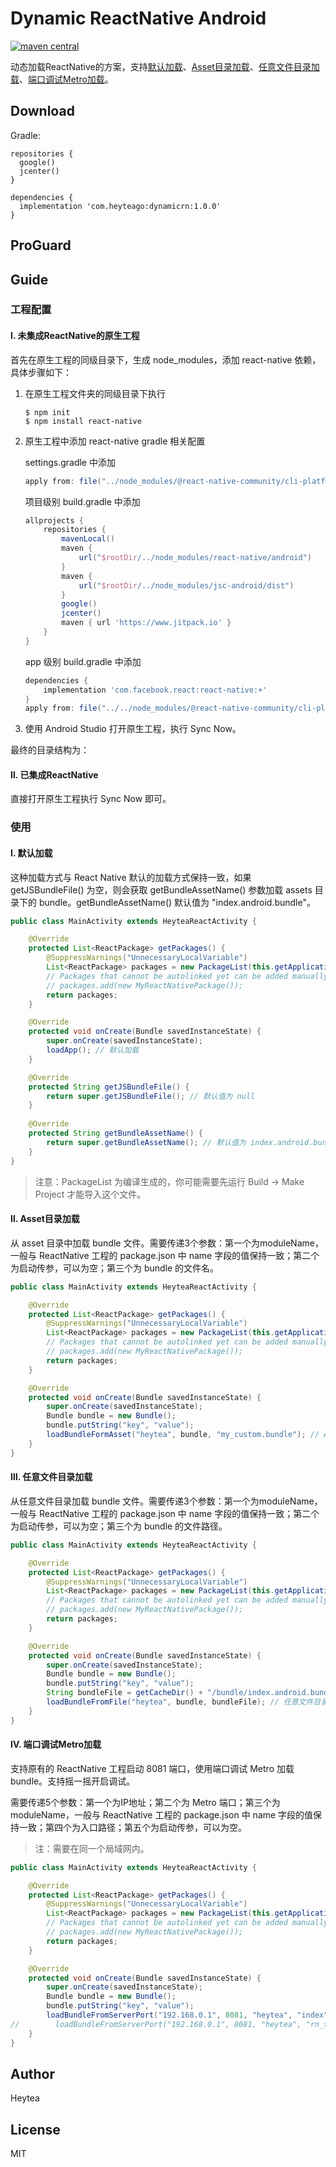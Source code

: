 # Dynamic ReactNative Android

[![maven central](https://img.shields.io/badge/maven_central-1.0.0-green)](https://dl.bintray.com/qindachang/maven/com/heyteago/dynamicrn/)

动态加载ReactNative的方案，支持[默认加载](#ⅰ-默认加载)、[Asset目录加载](#ⅱ-asset目录加载)、[任意文件目录加载](#ⅲ-任意文件目录加载)、[端口调试Metro加载](#ⅳ-端口调试metro加载)。

## Download

Gradle:

```
repositories {
  google()
  jcenter()
}

dependencies {
  implementation 'com.heyteago:dynamicrn:1.0.0'
}
```

## ProGuard


## Guide

### 工程配置

#### Ⅰ. 未集成ReactNative的原生工程

首先在原生工程的同级目录下，生成 node_modules，添加 react-native 依赖，具体步骤如下：

1. 在原生工程文件夹的同级目录下执行

	```shell
	$ npm init
	$ npm install react-native
	```
2. 原生工程中添加 react-native gradle 相关配置

	settings.gradle 中添加
	
	```gradle
	apply from: file("../node_modules/@react-native-community/cli-platform-android/native_modules.gradle"); applyNativeModulesSettingsGradle(settings)
	```
	项目级别 build.gradle 中添加
	
	```gradle
    allprojects {
        repositories {
            mavenLocal()
            maven {
                url("$rootDir/../node_modules/react-native/android")
            }
            maven {
                url("$rootDir/../node_modules/jsc-android/dist")
            }
            google()
            jcenter()
            maven { url 'https://www.jitpack.io' }
        }
    }
	```
	app 级别 build.gradle 中添加
	
	```gradle
	dependencies {
		implementation 'com.facebook.react:react-native:+'
	}
    apply from: file("../../node_modules/@react-native-community/cli-platform-android/native_modules.gradle"); applyNativeModulesAppBuildGradle(project)
	```
3. 使用 Android Studio 打开原生工程，执行 Sync Now。

最终的目录结构为：



#### Ⅱ. 已集成ReactNative

直接打开原生工程执行 Sync Now 即可。

### 使用

#### Ⅰ. 默认加载

这种加载方式与 React Native 默认的加载方式保持一致，如果 getJSBundleFile() 为空，则会获取 getBundleAssetName() 参数加载 assets 目录下的 bundle。getBundleAssetName() 默认值为 "index.android.bundle"。

```java
public class MainActivity extends HeyteaReactActivity {

    @Override
    protected List<ReactPackage> getPackages() {
        @SuppressWarnings("UnnecessaryLocalVariable")
        List<ReactPackage> packages = new PackageList(this.getApplication()).getPackages();
        // Packages that cannot be autolinked yet can be added manually here, for example:
        // packages.add(new MyReactNativePackage());
        return packages;
    }

    @Override
    protected void onCreate(Bundle savedInstanceState) {
        super.onCreate(savedInstanceState);
        loadApp(); // 默认加载
    }

    @Override
    protected String getJSBundleFile() {
        return super.getJSBundleFile(); // 默认值为 null
    }
    
    @Override
    protected String getBundleAssetName() {
        return super.getBundleAssetName(); // 默认值为 index.android.bundle
    }
}
```

> 注意：PackageList 为编译生成的，你可能需要先运行 Build -> Make Project 才能导入这个文件。

#### Ⅱ. Asset目录加载

从 asset 目录中加载 bundle 文件。需要传递3个参数：第一个为moduleName，一般与 ReactNative 工程的 package.json 中 name 字段的值保持一致；第二个为启动传参，可以为空；第三个为 bundle 的文件名。

```java
public class MainActivity extends HeyteaReactActivity {

    @Override
    protected List<ReactPackage> getPackages() {
        @SuppressWarnings("UnnecessaryLocalVariable")
        List<ReactPackage> packages = new PackageList(this.getApplication()).getPackages();
        // Packages that cannot be autolinked yet can be added manually here, for example:
        // packages.add(new MyReactNativePackage());
        return packages;
    }

    @Override
    protected void onCreate(Bundle savedInstanceState) {
        super.onCreate(savedInstanceState);
        Bundle bundle = new Bundle();
        bundle.putString("key", "value");
        loadBundleFormAsset("heytea", bundle, "my_custom.bundle"); // Asset目录加载
    }
}
```

#### Ⅲ. 任意文件目录加载

从任意文件目录加载 bundle 文件。需要传递3个参数：第一个为moduleName，一般与 ReactNative 工程的 package.json 中 name 字段的值保持一致；第二个为启动传参，可以为空；第三个为 bundle 的文件路径。

```java
public class MainActivity extends HeyteaReactActivity {

    @Override
    protected List<ReactPackage> getPackages() {
        @SuppressWarnings("UnnecessaryLocalVariable")
        List<ReactPackage> packages = new PackageList(this.getApplication()).getPackages();
        // Packages that cannot be autolinked yet can be added manually here, for example:
        // packages.add(new MyReactNativePackage());
        return packages;
    }

    @Override
    protected void onCreate(Bundle savedInstanceState) {
        super.onCreate(savedInstanceState);
        Bundle bundle = new Bundle();
        bundle.putString("key", "value");
        String bundleFile = getCacheDir() + "/bundle/index.android.bundle";
        loadBundleFromFile("heytea", bundle, bundleFile); // 任意文件目录加载
    }
}
```

#### Ⅳ. 端口调试Metro加载

支持原有的 ReactNative 工程启动 8081 端口，使用端口调试 Metro 加载bundle。支持摇一摇开启调试。

需要传递5个参数：第一个为IP地址；第二个为 Metro 端口；第三个为moduleName，一般与 ReactNative 工程的 package.json 中 name 字段的值保持一致；第四个为入口路径；第五个为启动传参，可以为空。

> 注：需要在同一个局域网内。

```java
public class MainActivity extends HeyteaReactActivity {

    @Override
    protected List<ReactPackage> getPackages() {
        @SuppressWarnings("UnnecessaryLocalVariable")
        List<ReactPackage> packages = new PackageList(this.getApplication()).getPackages();
        // Packages that cannot be autolinked yet can be added manually here, for example:
        // packages.add(new MyReactNativePackage());
        return packages;
    }

    @Override
    protected void onCreate(Bundle savedInstanceState) {
        super.onCreate(savedInstanceState);
        Bundle bundle = new Bundle();
        bundle.putString("key", "value");
        loadBundleFromServerPort("192.168.0.1", 8081, "heytea", "index", null); // 端口调试Metro加载
//        loadBundleFromServerPort("192.168.0.1", 8081, "heytea", "rn_temp/index", bundle);
    }
}
```


## Author

Heytea

## License

MIT
